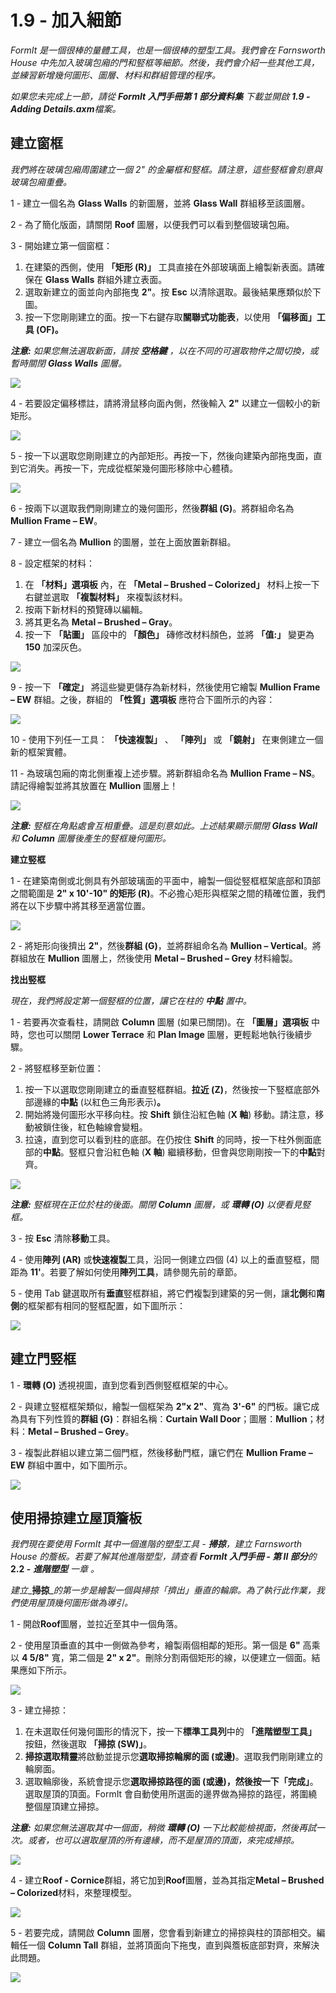 # 1.9 - 加入細節

_FormIt 是一個很棒的量體工具，也是一個很棒的塑型工具。我們會在 Farnsworth House 中先加入玻璃包廂的門和竪框等細節。然後，我們會介紹一些其他工具，並練習新增幾何圖形、圖層、材料和群組管理的程序。_

_如果您未完成上一節，請從_ _**FormIt 入門手冊第 1 部分資料集**_ _下載並開啟_ _**1.9 - Adding Details.axm**檔案。_

## **建立窗框**

_我們將在玻璃包廂周圍建立一個 2" 的金屬框和竪框。請注意，這些竪框會刻意與玻璃包廂重疊。_

1 - 建立一個名為 **Glass Walls** 的新圖層，並將 **Glass Wall** 群組移至該圖層。

2 - 為了簡化版面，請關閉 **Roof** 圖層，以便我們可以看到整個玻璃包廂。

3 - 開始建立第一個窗框：

1. 在建築的西側，使用 **「矩形 (R)」** 工具直接在外部玻璃面上繪製新表面。請確保在 **Glass Walls** 群組外建立表面。
2. 選取新建立的面並向內部拖曳 **2"**。按 **Esc** 以清除選取。最後結果應類似於下圖。
3. 按一下您剛剛建立的面。按一下右鍵存取**關聯式功能表**，以使用 **「偏移面」工具 (OF)。**

_**注意:**_ _如果您無法選取新面，請按_ _**空格鍵**_ _，以在不同的可選取物件之間切換，或暫時關閉_ _**Glass Walls**_ _圖層。_

![](../../.gitbook/assets/0.jpeg)

4 - 若要設定偏移標註，請將滑鼠移向面內側，然後輸入 **2"** 以建立一個較小的新矩形。

![](<../../.gitbook/assets/1 (9).png>)

5 - 按一下以選取您剛剛建立的內部矩形。再按一下，然後向建築內部拖曳面，直到它消失。再按一下，完成從框架幾何圖形移除中心體積。

![](<../../.gitbook/assets/2 (21).png>)

6 - 按兩下以選取我們剛剛建立的幾何圖形，然後**群組 (G)**。將群組命名為 **Mullion Frame – EW**​。

7 - 建立一個名為 **Mullion** 的圖層，並在上面放置新群組。

8 - 設定框架的材料：

1. 在 **「材料」選項板** 內，在 **「Metal – Brushed – Colorized」** 材料上按一下右鍵並選取 **「複製材料」** 來複製該材料。
2. 按兩下新材料的預覽磚以編輯。
3. 將其更名為 **Metal – Brushed – Gray**。
4. 按一下 **「貼圖」** 區段中的 **「顏色」** 磚修改材料顏色，並將 **「值:」** 變更為 **150** 加深灰色。

![](<../../.gitbook/assets/3 (4).png>)

9 - 按一下 **「確定」** 將這些變更儲存為新材料，然後使用它繪製 **Mullion Frame – EW** 群組。之後，群組的 **「性質」選項板** 應符合下圖所示的內容：

![](<../../.gitbook/assets/4 (2).jpeg>)

10 - 使用下列任一工具： **「快速複製」** 、 **「陣列」** 或 **「鏡射」** 在東側建立一個新的框架實體。

11 - 為玻璃包廂的南北側重複上述步驟。將新群組命名為 **Mullion Frame – NS**。請記得繪製並將其放置在 **Mullion** 圖層上！

![](<../../.gitbook/assets/5 (16) (1).png>)

_**注意:**_ _竪框在角點處會互相重疊。這是刻意如此。上述結果顯示關閉_ _**Glass Wall**_ _和_ _**Column**_ _圖層後產生的竪框幾何圖形。_

**建立竪框**

1 - 在建築南側或北側具有外部玻璃面的平面中，繪製一個從竪框框架底部和頂部之間範圍是 **2" x 10'-10" 的矩形 (R)**。不必擔心矩形與框架之間的精確位置，我們將在以下步驟中將其移至適當位置。

![](<../../.gitbook/assets/6 (11).png>)

2 - 將矩形向後擠出 **2"**，然後**群組 (G)**，並將群組命名為 **Mullion – Vertical**。將群組放在 **Mullion** 圖層上，然後使用 **Metal – Brushed – Grey** 材料繪製。

**找出竪框**

_現在，我們將設定第一個竪框的位置，讓它在柱的_ _**中點**_ _置中。_

1 - 若要再次查看柱，請開啟 **Column** 圖層 (如果已關閉)。在 **「圖層」選項板** 中時，您也可以關閉 **Lower Terrace** 和 **Plan Image** 圖層，更輕鬆地執行後續步驟。

2 - 將竪框移至新位置：

1. 按一下以選取您剛剛建立的垂直竪框群組。**拉近 (Z)**，然後按一下竪框底部外部邊緣的**中點** (以紅色三角形表示)**。**
2. 開始將幾何圖形水平移向柱。按 **Shift** 鎖住沿紅色軸 (**X 軸**) 移動。請注意，移動被鎖住後，紅色軸線會變粗。
3. 拉遠，直到您可以看到柱的底部。在仍按住 **Shift** 的同時，按一下柱外側面底部的**中點**。竪框只會沿紅色軸 (**X 軸**) 繼續移動，但會與您剛剛按一下的**中點**對齊。

![](<../../.gitbook/assets/7 (1) (1).jpeg>)

_**注意:**_ _竪框現在正位於柱的後面。關閉_ _**Column**_ _圖層，或_ _**環轉 (O)**_ _以便看見竪框。_

3 - 按 **Esc** 清除**移動**工具。

4 - 使用**陣列 (AR)** 或**快速複製**工具，沿同一側建立四個 (4) 以上的垂直竪框，間距為 **11'**。若要了解如何使用**陣列工具**，請參閱先前的章節。

5 - 使用 Tab 鍵選取所有**垂直**竪框群組，將它們複製到建築的另一側，讓**北側**和**南側**的框架都有相同的竪框配置，如下圖所示：

![](<../../.gitbook/assets/8 (6).png>)

## **建立門竪框**

1 - **環轉 (O)** 透視視圖，直到您看到西側竪框框架的中心。

2 - 與建立竪框框架類似，繪製一個框架為 **2"x 2"**、寬為 **3'-6"** 的門板。讓它成為具有下列性質的**群組 (G)**：群組名稱：**Curtain Wall Door**；圖層：**Mullion**；材料：**Metal – Brushed – Grey**。

3 - 複製此群組以建立第二個門框，然後移動門框，讓它們在 **Mullion Frame – EW** 群組中置中，如下圖所示。

![](../../.gitbook/assets/9.jpeg)

## **使用掃掠建立屋頂簷板**

_我們現在要使用 FormIt 其中一個進階的塑型工具 -_ _**掃掠**，建立 Farnsworth House 的簷板。若要了解其他進階塑型，請查看_ _**FormIt 入門手冊 - 第 II 部分**的_ **2.2 -** _**進階塑型** 一章_ _。_

_建立__**掃掠**__的第一步是繪製一個與掃掠「擠出」垂直的輪廓。為了執行此作業，我們使用屋頂幾何圖形做為導引。_

1 - 開啟**Roof**圖層，並拉近至其中一個角落。

2 - 使用屋頂垂直的其中一側做為參考，繪製兩個相鄰的矩形。第一個是 **6"** 高乘以 **4 5/8"** 寬，第二個是 **2" x 2"**。刪除分割兩個矩形的線，以便建立一個面。結果應如下所示。

![](<../../.gitbook/assets/10 (1).jpeg>)

3 - 建立掃掠：

1. 在未選取任何幾何圖形的情況下，按一下**標準工具列**中的 **「進階塑型工具」** 按鈕，然後選取 **「掃掠 (SW)」**。
2. **掃掠選取精靈**將啟動並提示您**選取掃掠輪廓的面 (或邊)**。選取我們剛剛建立的輪廓面。
3. 選取輪廓後，系統會提示您**選取掃掠路徑的面 (或邊)，然後按一下「完成」**。選取屋頂的頂面。FormIt 會自動使用所選面的邊界做為掃掠的路徑，將圍繞整個屋頂建立掃掠。

_**注意:**_ _如果您無法選取其中一個面，稍微_ _**環轉 (O)**_ _一下比較能檢視面，然後再試一次。或者，也可以選取屋頂的所有邊緣，而不是屋頂的頂面，來完成掃掠。_

![](<../../.gitbook/assets/11 (2).png>)

4 - 建立**Roof - Cornice**群組，將它加到**Roof**圖層，並為其指定**Metal – Brushed – Colorized**材料，來整理模型。

![](<../../.gitbook/assets/12 (1).png>)

5 - 若要完成，請開啟 **Column** 圖層，您會看到新建立的掃掠與柱的頂部相交。編輯任一個 **Column Tall** 群組，並將頂面向下拖曳，直到與簷板底部對齊，來解決此問題。

![](<../../.gitbook/assets/13 (5).png>)
